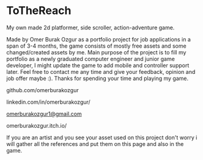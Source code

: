 # ToTheReach
My own made 2d platformer, side scroller, action-adventure game.

Made by Omer Burak Ozgur as a portfolio project for job applications in a span of 3-4 months, the game consists of mostly free assets and some changed/created assets by me. Main purpose of the project is to fill my portfolio as a newly graduated computer engineer and junior game developer, I might update the game to add mobile and controller support later. Feel free to contact me any time and give your feedback, opinion and job offer maybe :). Thanks for spending your time and playing my game. 

github.com/omerburakozgur

linkedin.com/in/omerburakozgur/

omerburakozgur1@gmail.com

omerburakozgur.itch.io/

If you are an artist and you see your asset used on this project don't worry i will gather all the references and put them on this page and also in the game. 
